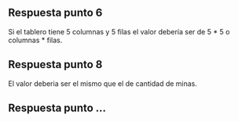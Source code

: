 ## Respuesta punto 6
Si el tablero tiene 5 columnas y 5 filas el valor debería ser de 5 * 5 o columnas * filas.
## Respuesta punto 8
El valor deberia ser el mismo que el de cantidad de minas.
## Respuesta punto ...